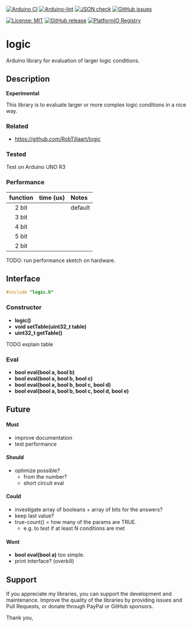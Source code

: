 
[![Arduino CI](https://github.com/RobTillaart/logic/workflows/Arduino%20CI/badge.svg)](https://github.com/marketplace/actions/arduino_ci)
[![Arduino-lint](https://github.com/RobTillaart/logic/actions/workflows/arduino-lint.yml/badge.svg)](https://github.com/RobTillaart/logic/actions/workflows/arduino-lint.yml)
[![JSON check](https://github.com/RobTillaart/logic/actions/workflows/jsoncheck.yml/badge.svg)](https://github.com/RobTillaart/logic/actions/workflows/jsoncheck.yml)
[![GitHub issues](https://img.shields.io/github/issues/RobTillaart/logic.svg)](https://github.com/RobTillaart/logic/issues)

[![License: MIT](https://img.shields.io/badge/license-MIT-green.svg)](https://github.com/RobTillaart/logic/blob/master/LICENSE)
[![GitHub release](https://img.shields.io/github/release/RobTillaart/logic.svg?maxAge=3600)](https://github.com/RobTillaart/logic/releases)
[![PlatformIO Registry](https://badges.registry.platformio.org/packages/robtillaart/library/logic.svg)](https://registry.platformio.org/libraries/robtillaart/logic)


# logic

Arduino library for evaluation of larger logic conditions.


## Description

**Experimental**

This library is to evaluate larger or more complex logic conditions in a nice way.


### Related

- https://github.com/RobTillaart/logic


### Tested

Test on Arduino UNO R3


### Performance


|  function  |  time (us)  |  Notes  |
|:----------:|:-----------:|:--------|
|    2 bit   |             |  default 
|    3 bit   |             |
|    4 bit   |             |
|    5 bit   |             |
|    2 bit   |             |


TODO: run performance sketch on hardware.


## Interface

```cpp
#include "logic.h"
```

### Constructor

- **logic()** 
- **void setTable(uint32_t table)**
- **uint32_t getTable()**


TODO explain table 

### Eval

- **bool eval(bool a, bool b)**
- **bool eval(bool a, bool b, bool c)**
- **bool eval(bool a, bool b, bool c, bool d)**
- **bool eval(bool a, bool b, bool c, bool d, bool e)**


## Future

#### Must

- improve documentation
- test performance

#### Should

- optimize possible?
  - from the number?
  - short circuit eval

#### Could

- investigate array of booleans + array of bits for the answers?
- keep last value?
- true-count() = how many of the params are TRUE.
  - e.g. to test if at least N conditions are met

#### Wont

- **bool eval(bool a)** too simple.
- print interface? (overkill)

## Support

If you appreciate my libraries, you can support the development and maintenance.
Improve the quality of the libraries by providing issues and Pull Requests, or
donate through PayPal or GitHub sponsors.

Thank you,


